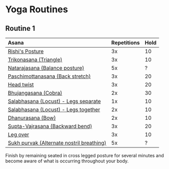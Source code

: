 # Yoga Routines

## Routine 1
| Asana | Repetitions | Hold |
| :--- | :--- | :--- |
| [Rishi's Posture](asanas/rishis-posture.md) | 3x | 10
| [Trikonasana (Triangle)](asanas/trikonasana.md) | 3x | 10
| [Natarajasana (Balance posture)](asanas/natarajasana.md) | 5x | ?
| [Paschimottanasana (Back stretch)](asanas/paschimottanasana.md) | 3x | 20
| [Head twist](asanas/head-twist.md) | 3x | 20
| [Bhujangasana (Cobra)](asanas/bhujangasana.md) | 2x | 30
| [Salabhasana (Locust) - Legs separate](asanas/salabhasana.md) | 1x | 10
| [Salabhasana (Locust) - Legs together](asanas/salabhasana.md) | 2x | 10
| [Dhanurasana (Bow)](asanas/dhanurasana.md) | 2x | 10
| [Supta-Vajrasana (Backward bend)](asanas/supta-vajrasana.md) | 3x | 20
| [Leg over](asanas/leg-over.md) | 3x | 10
| [Sukh purvak (Alternate nostril breathing)](sukh-purvak.md) | 5x | ?

Finish by remaining seated in cross legged posture for several minutes and become aware of what is occurring throughout your body.
